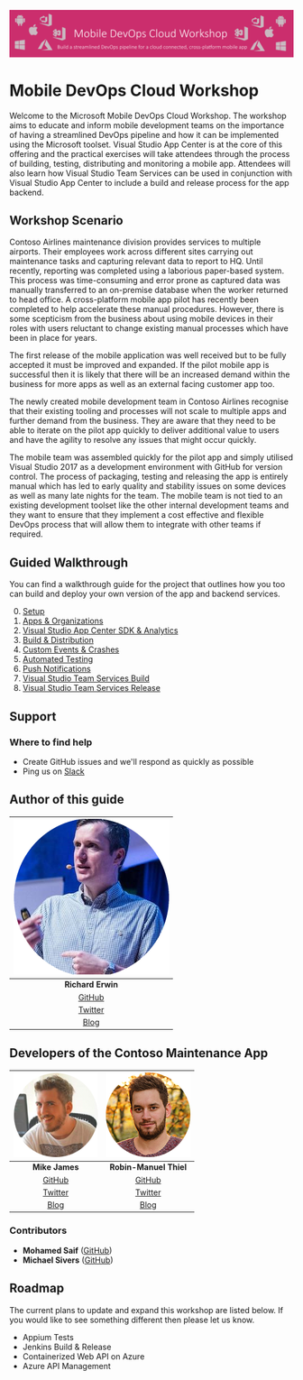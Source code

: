 ![Banner](Resources/WelcomeBanner.png)

# Mobile DevOps Cloud Workshop

Welcome to the Microsoft Mobile DevOps Cloud Workshop. The workshop aims to educate and inform mobile development teams on the importance of having a streamlined DevOps pipeline and how it can be implemented using the Microsoft toolset.  Visual Studio App Center is at the core of this offering and the practical exercises will take attendees through the process of building, testing, distributing and monitoring a mobile app.    Attendees will also learn how Visual Studio Team Services can be used in conjunction with Visual Studio App Center to include a build and release process for the app backend.

## Workshop Scenario

Contoso Airlines maintenance division provides services to multiple airports. Their employees work across different sites carrying out maintenance tasks and capturing relevant data to report to HQ.  Until recently, reporting was completed using a laborious paper-based system. This process was time-consuming and error prone as captured data was manually transferred to an on-premise database when the worker returned to head office.
A cross-platform mobile app pilot has recently been completed to help accelerate these manual procedures.  However, there is some scepticism from the business about using mobile devices in their roles with users reluctant to change existing manual processes which have been in place for years.

The first release of the mobile application was well received but to be fully accepted it must be improved and expanded.  If the pilot mobile app is successful then it is likely that there will be an increased demand within the business for more apps as well as an external facing customer app too.

The newly created mobile development team in Contoso Airlines recognise that their existing tooling and processes will not scale to multiple apps and further demand from the business.  They are aware that they need to be able to iterate on the pilot app quickly to deliver additional value to users and have the agility to resolve any issues that might occur quickly.

The mobile team was assembled quickly for the pilot app and simply utilised Visual Studio 2017 as a development environment with GitHub for version control.  The process of packaging, testing and releasing the app is entirely manual which has led to early quality and stability issues on some devices as well as many late nights for the team.  The mobile team is not tied to an existing development toolset like the other internal development teams and they want to ensure that they implement a cost effective and flexible DevOps process that will allow them to integrate with other teams if required.  

## Guided Walkthrough

You can find a walkthrough guide for the project that outlines how you too can build and deploy your own version of the app and backend services. 

0. [Setup](Walkthrough/00_Setup/)
1. [Apps & Organizations](Walkthrough/01_Apps_&_Organizations)
2. [Visual Studio App Center SDK & Analytics](Walkthrough/02_Visual_Studio_App_Center_SDK_&_Analytics)
3. [Build & Distribution](Walkthrough/03_Build_&_Distribution)
4. [Custom Events & Crashes](Walkthrough/04_Custom_Events_&_Crashes)
5. [Automated Testing](Walkthrough/05_Automated_Testing)
6. [Push Notifications](Walkthrough/06_Push_Notifications)
7. [Visual Studio Team Services Build](Walkthrough/07_Visual_Studio_Team_Services_Build)
8. [Visual Studio Team Services Release](Walkthrough/08_Visual_Studio_Team_Services_Release)

## Support

### Where to find help

* Create GitHub issues and we'll respond as quickly as possible 
* Ping us on [Slack](https://mobilecloudworkshop.slack.com)

## Author of this guide

|        ![Photo](Resources/richarderwin.png)       |
|:----------------------------------------------:|
|                 **Richard Erwin**                 |
|  [GitHub](https://github.com/rerwinx)  |
| [Twitter](https://twitter.com/rerwinx) |
|          [Blog](https://blogs.msdn.microsoft.com/vsappcenter/)         |

## Developers of the Contoso Maintenance App

|        ![Photo](Resources/mikejames.png)       |   ![Photo](Resources/robinmanuelthiel.png)  |
|:----------------------------------------------:|:--------------------------------------------:|
|                 **Mike James**                 |            **Robin-Manuel Thiel**            |
|  [GitHub](https://github.com/MikeCodesDotNet)  | [GitHub](https://github.com/MikeCodesDotNet) |
| [Twitter](https://twitter.com/MikeCodesDotNet) | [Twitter](https://twitter.com/robinmanuelt)  |
|          [Blog](https://mikecodes.net)         |         [Blog](https://pumpingco.de/)        |

### Contributors

* **Mohamed Saif** ([GitHub](https://github.com/mohamedsaif))
* **Michael Sivers** ([GitHub](https://github.com/msivers))

## Roadmap

The current plans to update and expand this workshop are listed below.  If you would like to see something different then please let us know.

* Appium Tests
* Jenkins Build & Release
* Containerized Web API on Azure
* Azure API Management